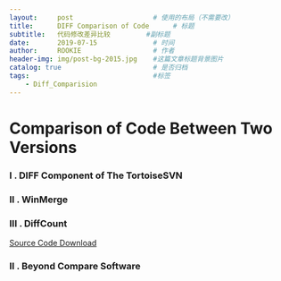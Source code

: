 ```yaml
---
layout:     post                    # 使用的布局（不需要改）
title:      DIFF Comparison of Code      # 标题
subtitle:   代码修改差异比较         #副标题
date:       2019-07-15              # 时间
author:     ROOKIE                  # 作者
header-img: img/post-bg-2015.jpg    #这篇文章标题背景图片
catalog: true                       # 是否归档
tags:                               #标签
    - Diff_Comparision
---
```


# Comparison of Code Between Two Versions

### I . DIFF Component of The TortoiseSVN

### II . WinMerge

### III . DiffCount

<a href="./CodeDIFF/diffcount.rar" target="_blank">Source Code Download</a>

### II . Beyond Compare Software
